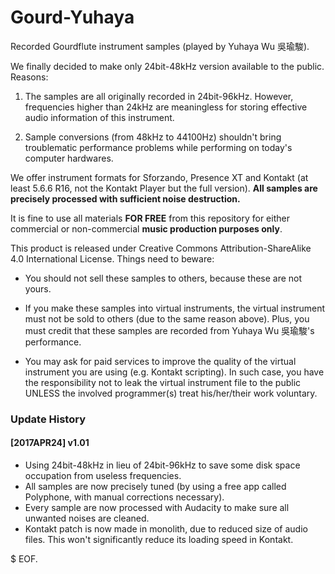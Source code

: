 # Gourd-Yuhaya

Recorded Gourdflute instrument samples (played by Yuhaya Wu 吳瑜駿).

We finally decided to make only 24bit-48kHz version available to the public. Reasons:

1. The samples are all originally recorded in 24bit-96kHz. However, frequencies higher than 24kHz are meaningless for storing effective audio information of this instrument.

2. Sample conversions (from 48kHz to 44100Hz) shouldn't bring troublematic performance problems while performing on today's computer hardwares.

We offer instrument formats for Sforzando, Presence XT and Kontakt (at least 5.6.6 R16, not the Kontakt Player but the full version). **All samples are precisely processed with sufficient noise destruction.**

It is fine to use all materials **FOR FREE** from this repository for either commercial or non-commercial **music production purposes only**.

This product is released under Creative Commons Attribution-ShareAlike 4.0 International License. Things need to beware:

- You should not sell these samples to others, because these are not yours.

- If you make these samples into virtual instruments, the virtual instrument must not be sold to others (due to the same reason above). Plus, you must credit that these samples are recorded from Yuhaya Wu 吳瑜駿's performance.

- You may ask for paid services to improve the quality of the virtual instrument you are using (e.g. Kontakt scripting). In such case, you have the responsibility not to leak the virtual instrument file to the public UNLESS the involved programmer(s) treat his/her/their work voluntary.

### Update History

#### [2017APR24] v1.01

- Using 24bit-48kHz in lieu of 24bit-96kHz to save some disk space occupation from useless frequencies.
- All samples are now precisely tuned (by using a free app called Polyphone, with manual corrections necessary).
- Every sample are now processed with Audacity to make sure all unwanted noises are cleaned.
- Kontakt patch is now made in monolith, due to reduced size of audio files. This won't significantly reduce its loading speed in Kontakt.

$ EOF.
